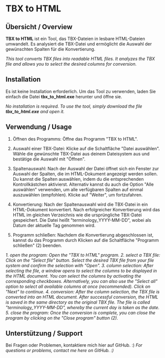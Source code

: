 # TBX to HTML

## Übersicht / Overview
**TBX to HTML** ist ein Tool, das TBX-Dateien in lesbare HTML-Dateien umwandelt. 
Es analysiert die TBX-Datei und ermöglicht die Auswahl der gewünschten Spalten für die Konvertierung.

*This tool converts TBX files into readable HTML files. It analyzes the TBX file and allows you to select the desired columns for conversion.*

## Installation
Es ist keine Installation erforderlich. Um das Tool zu verwenden, laden Sie 
einfach die Datei **tbx_to_html.exe** herunter und öffne sie.

*No installation is required. To use the tool, simply download the file **tbx_to_html.exe** and open it.*

## Verwendung / Usage
1. Öffnen des Programms:
       Öffne das Programm "TBX to HTML".

2. Auswahl einer TBX-Datei:
       Klicke auf die Schaltfläche "Datei auswählen".
       Wähle die gewünschte TBX-Datei aus deinem Dateisystem aus und bestätige die Auswahl mit "Öffnen".

3. Spaltenauswahl:
       Nach der Auswahl der Datei öffnet sich ein Fenster zur Auswahl der Spalten, die im HTML-Dokument angezeigt werden sollen.
       Du kannst die Spalten auswählen, indem du die entsprechenden Kontrollkästchen aktivierst.
       Alternativ kannst du auch die Option "Alle auswählen" verwenden, um alle verfügbaren Spalten auf einmal auszuwählen (empfohlen).
       Klicke auf "Weiter", um fortzufahren.

4. Konvertierung:
       Nach der Spaltenauswahl wird die TBX-Datei in ein HTML-Dokument konvertiert.
       Nach erfolgreicher Konvertierung wird das HTML im gleichen Verzeichnis wie die ursprüngliche TBX-Datei gespeichert. Die Datei heißt "terminology_YYYY-MM-DD", wobei als Datum der aktuelle Tag genommen wird.

5. Programm schließen:
       Nachdem die Konvertierung abgeschlossen ist, kannst du das Programm durch Klicken auf die Schaltfläche "Programm schließen" (2) beenden.

*1. open the program:*
       *Open the "TBX to HTML" program.*
*2. select a TBX file:*
       *Click on the "Select file" button.*
       *Select the desired TBX file from your file system and confirm the selection with "Open".*
*3. column selection:*
       *After selecting the file, a window opens to select the columns to be displayed in the HTML document.*
       *You can select the columns by activating the corresponding checkboxes.*
       *Alternatively, you can also use the "Select all" option to select all available columns at once (recommended).*
       *Click on "Next" to continue.*
*4. conversion:*
       *After the column selection, the TBX file is converted into an HTML document.*
       *After successful conversion, the HTML is saved in the same directory as the original TBX file. The file is called "terminology_YYYY-MM-DD", whereby the current day is taken as the date.*
*5. close the program:*
       *Once the conversion is complete, you can close the program by clicking on the "Close program" button (2).*

## Unterstützung / Support
Bei Fragen oder Problemen, kontaktiere mich hier auf GitHub. :)
*For questions or problems, contact me here on GitHub. :)*


